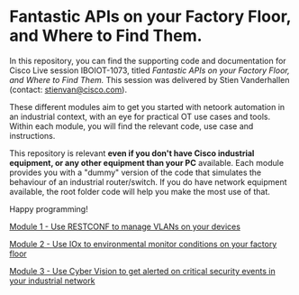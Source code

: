 # Fantastic APIs on your Factory Floor, and Where to Find Them.

In this repository, you can find the supporting code and documentation for Cisco Live session IBOIOT-1073, titled *Fantastic APIs on your Factory Floor, and Where to Find Them.* This session was delivered by Stien Vanderhallen (contact: stienvan@cisco.com).

These different modules aim to get you started with netoork automation in an industrial context, with an eye for practical OT use cases and tools. Within each module, you will find the relevant code, use case and instructions. 

This repository is relevant **even if you don't have Cisco industrial equipment, or any other equipment than your PC** available. Each module provides you with a "dummy" version of the code that simulates the behaviour of an industrial router/switch. If you do have network equipment available, the root folder code will help you make the most use of that.

Happy programming!

[Module 1 - Use RESTCONF to manage VLANs on your devices](01-restconf)

[Module 2 - Use IOx to environmental monitor conditions on your factory floor](02-iox)

[Module 3 - Use Cyber Vision to get alerted on critical security events in your industrial network](03-cybervision)
